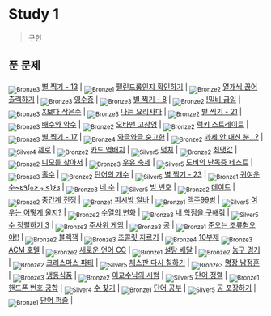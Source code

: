 <!-- tier 리스트 S -->
[Unrated]: https://user-images.githubusercontent.com/33937365/126247607-85783912-c11a-4d50-ac36-8cc7dcb75cd2.png
[Bronze5]: https://user-images.githubusercontent.com/33937365/126247611-e362d727-17a4-4737-a232-5827e185ab7c.png
[Bronze4]: https://user-images.githubusercontent.com/33937365/126247612-89cbc675-e1d4-43a2-950b-1cb014dca697.png
[Bronze3]: https://user-images.githubusercontent.com/33937365/126247613-b8408610-7bc4-40f8-804f-a30a45ddbb68.png
[Bronze2]: https://user-images.githubusercontent.com/33937365/126247614-d85dc6ff-a520-4c00-82bd-eb593b156bd8.png
[Bronze1]: https://user-images.githubusercontent.com/33937365/126247616-04b2ab30-9891-4b7b-8cb4-38e99b97e834.png
[Silver5]: https://user-images.githubusercontent.com/33937365/126247618-38c5c905-672b-4d75-808e-8a7d45ea577d.png
[Silver4]: https://user-images.githubusercontent.com/33937365/126247620-ba2d1b96-b0aa-4b88-80c5-71569c69bbc3.png
[Silver3]: https://user-images.githubusercontent.com/33937365/126247621-1b55b7f4-3a79-4348-8a63-f00c1813853e.png
[Silver2]: https://user-images.githubusercontent.com/33937365/126247622-a83b30a9-6618-4593-b775-6f6730afd3f6.png
[Silver1]: https://user-images.githubusercontent.com/33937365/126247625-8d82f8ab-6f95-4ef8-a243-be31f548596e.png
[Gold5]: https://user-images.githubusercontent.com/33937365/126247627-2979d4d5-915a-4c4e-adb7-c171f9bafe28.png
[Gold4]: https://user-images.githubusercontent.com/33937365/126247629-b24e1e24-4579-450f-bc3c-f166361091dd.png
[Gold3]: https://user-images.githubusercontent.com/33937365/126247630-80fb15af-debc-451d-a937-6c9c6bfa693b.png
[Gold2]: https://user-images.githubusercontent.com/33937365/126247633-7112f6a6-57da-4d1d-953f-5414ba8ffc3d.png
[Gold1]: https://user-images.githubusercontent.com/33937365/126247635-42bd3af9-e129-4379-b44a-22d75de3def6.png
[Platinum5]: https://user-images.githubusercontent.com/33937365/126247636-763e3bc4-43a9-4724-8ce1-c2288aecb636.png
[Platinum4]: https://user-images.githubusercontent.com/33937365/126247637-af30d243-2771-4966-b0bb-0901b9fd4989.png
[Platinum3]: https://user-images.githubusercontent.com/33937365/126247640-cfd654db-86d8-42a9-8d1b-0f3494758330.png
[Platinum2]: https://user-images.githubusercontent.com/33937365/126247641-3e60e9a6-5116-4005-a87d-bfb59969c87a.png
[Platinum1]: https://user-images.githubusercontent.com/33937365/126247643-23bba5ac-52c4-442a-a88a-2eb8998f6446.png
[Diamond5]: https://user-images.githubusercontent.com/33937365/126247645-870445bf-25d9-45ce-9c07-a25949ffad21.png
[Diamond4]: https://user-images.githubusercontent.com/33937365/126247646-b2d7e328-c205-448d-a5bf-c6294c07edaa.png
[Diamond3]: https://user-images.githubusercontent.com/33937365/126247647-db568f94-882f-410c-bd1b-63d49c87623c.png
[Diamond2]: https://user-images.githubusercontent.com/33937365/126247648-52f92f07-0fb9-4b1d-a344-6e9b81d81044.png
[Diamond1]: https://user-images.githubusercontent.com/33937365/126247649-4d068f63-f5e1-40df-910e-dceeb2b7de99.png
[Ruby5]: https://user-images.githubusercontent.com/33937365/126247652-94013ea7-9a96-4068-b922-01535c85801d.png
[Ruby4]: https://user-images.githubusercontent.com/33937365/126247655-a10f7077-6341-416e-938c-b500b7022aca.png
[Ruby3]: https://user-images.githubusercontent.com/33937365/126247656-d0e16a36-5080-4585-a465-4e4f5302beef.png
[Ruby2]: https://user-images.githubusercontent.com/33937365/126247659-1d249660-02a2-4a95-966f-074f99df70fe.png
[Ruby1]: https://user-images.githubusercontent.com/33937365/126247660-8e0d236d-eaef-42b3-8983-28f9e6c94ff9.png
<!-- tier 리스트 E -->

# Study 1
> 구현

## 푼 문제
<sub>![Bronze3]</sub> [별 찍기 - 13](https://www.acmicpc.net/problem/2523) |
<sub>![Bronze1]</sub> [팰린드롬인지 확인하기](https://www.acmicpc.net/problem/10988) |
<sub>![Bronze2]</sub> [열개씩 끊어 출력하기](https://www.acmicpc.net/problem/11721) |
<sub>![Bronze3]</sub> [영수증](https://www.acmicpc.net/problem/5565) |
<sub>![Bronze3]</sub> [별 찍기 - 8](https://www.acmicpc.net/problem/2445) |
<sub>![Bronze2]</sub> [!밀비 급일](https://www.acmicpc.net/problem/11365) |
<sub>![Bronze3]</sub> [X보다 작은수](https://www.acmicpc.net/problem/10871) |
<sub>![Bronze3]</sub> [나는 요리사다](https://www.acmicpc.net/problem/2953) |
<sub>![Bronze2]</sub> [별 찍기 - 21](https://www.acmicpc.net/problem/10996) |
<sub>![Bronze3]</sub> [배수와 약수](https://www.acmicpc.net/problem/5086) |
<sub>![Bronze2]</sub> [오타맨 고창영](https://www.acmicpc.net/problem/2711) |
<sub>![Bronze2]</sub> [럭키 스트레이트](https://www.acmicpc.net/problem/18406) |
<sub>![Bronze3]</sub> [별 찍기 - 17](https://www.acmicpc.net/problem/10992) |
<sub>![Bronze4]</sub> [와글와글 숭고한](https://www.acmicpc.net/problem/17388) |
<sub>![Bronze2]</sub> [과제 안 내신 분...?](https://www.acmicpc.net/problem/5597) |
<sub>![Silver4]</sub> [제로](https://www.acmicpc.net/problem/10773) |
<sub>![Bronze2]</sub> [카드 역배치](https://www.acmicpc.net/problem/10804) |
<sub>![Silver5]</sub> [덩치](https://www.acmicpc.net/problem/7568) |
<sub>![Bronze2]</sub> [최댓값](https://www.acmicpc.net/problem/2562) |
<sub>![Bronze2]</sub> [니모를 찾아서](https://www.acmicpc.net/problem/10173) |
<sub>![Bronze3]</sub> [우유 축제](https://www.acmicpc.net/problem/14720) |
<sub>![Silver5]</sub> [도비의 난독증 테스트](https://www.acmicpc.net/problem/2204) |
<sub>![Bronze3]</sub> [홀수](https://www.acmicpc.net/problem/2576) |
<sub>![Bronze2]</sub> [단어의 개수](https://www.acmicpc.net/problem/1152) |
<sub>![Silver5]</sub> [별 찍기 - 23](https://www.acmicpc.net/problem/13015) |
<sub>![Bronze1]</sub> [귀여운 수~ε٩(๑> ₃ <)۶з](https://www.acmicpc.net/problem/17294) |
<sub>![Bronze3]</sub> [네 수](https://www.acmicpc.net/problem/10824) |
<sub>![Silver5]</sub> [방 번호](https://www.acmicpc.net/problem/1475) |
<sub>![Bronze2]</sub> [데이트](https://www.acmicpc.net/problem/1296) |
<sub>![Bronze2]</sub> [중간계 전쟁](https://www.acmicpc.net/problem/4435) |
<sub>![Bronze1]</sub> [피시방 알바](https://www.acmicpc.net/problem/1453) |
<sub>![Bronze1]</sub> [맥주99병](https://www.acmicpc.net/problem/17293) |
<sub>![Silver5]</sub> [여우는 어떻게 울지?](https://www.acmicpc.net/problem/9536) |
<sub>![Bronze2]</sub> [수열의 변화](https://www.acmicpc.net/problem/1551) |
<sub>![Bronze3]</sub> [내 학점을 구해줘](https://www.acmicpc.net/problem/10984) |
<sub>![Silver5]</sub> [수 정렬하기 3](https://www.acmicpc.net/problem/10989) |
<sub>![Bronze3]</sub> [주사위 게임](https://www.acmicpc.net/problem/10103) |
<sub>![Bronze3]</sub> [공](https://www.acmicpc.net/problem/1547) |
<sub>![Bronze1]</sub> [준오는 조류혐오야!!](https://www.acmicpc.net/problem/14647) |
<sub>![Bronze2]</sub> [블랙잭](https://www.acmicpc.net/problem/2798) |
<sub>![Bronze3]</sub> [초콜릿 자르기](https://www.acmicpc.net/problem/2163) |
<sub>![Bronze4]</sub> [10부제](https://www.acmicpc.net/problem/10797)
<sub>![Bronze3]</sub> [ACM 호텔](https://www.acmicpc.net/problem/10250) |
<sub>![Bronze2]</sub> [새로운 언어 CC](https://www.acmicpc.net/problem/19945) |
<sub>![Bronze1]</sub> [설탕 배달](https://www.acmicpc.net/problem/2839) |
<sub>![Bronze2]</sub> [농구 경기](https://www.acmicpc.net/problem/1159) |
<sub>![Bronze2]</sub> [크리스마스 파티](https://www.acmicpc.net/problem/10708) |
<sub>![Silver5]</sub> [체스판 다시 칠하기](https://www.acmicpc.net/problem/1018) |
<sub>![Bronze3]</sub> [명장 남정훈](https://www.acmicpc.net/problem/15734) |
<sub>![Bronze3]</sub> [냉동식품](https://www.acmicpc.net/problem/14625) |
<sub>![Bronze2]</sub> [이교수님의 시험](https://www.acmicpc.net/problem/10874) |
<sub>![Silver5]</sub> [단어 정렬](https://www.acmicpc.net/problem/1181) |
<sub>![Bronze1]</sub> [핸드폰 번호 궁합](https://www.acmicpc.net/problem/17202) |
<sub>![Silver4]</sub> [수 찾기](https://www.acmicpc.net/problem/1920) |
<sub>![Bronze1]</sub> [단어 공부](https://www.acmicpc.net/problem/1157) |
<sub>![Silver5]</sub> [공 포장하기](https://www.acmicpc.net/problem/12981) |
<sub>![Bronze1]</sub> [단어 퍼즐](https://www.acmicpc.net/problem/9946) |